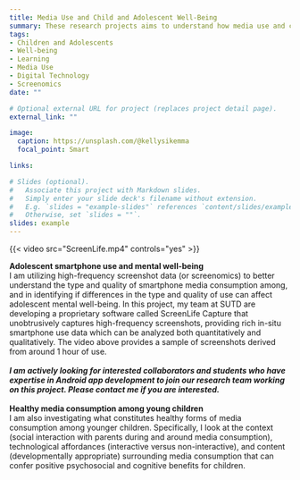 ```yaml
---
title: Media Use and Child and Adolescent Well-Being
summary: These research projects aims to understand how media use and consumption affect children and adolescents' psychosocial health.
tags:
- Children and Adolescents
- Well-being
- Learning
- Media Use
- Digital Technology
- Screenomics
date: ""

# Optional external URL for project (replaces project detail page).
external_link: ""

image:
  caption: https://unsplash.com/@kellysikemma
  focal_point: Smart

links:

# Slides (optional).
#   Associate this project with Markdown slides.
#   Simply enter your slide deck's filename without extension.
#   E.g. `slides = "example-slides"` references `content/slides/example-slides.md`.
#   Otherwise, set `slides = ""`.
slides: example
---
```


{{< video src="ScreenLife.mp4" controls="yes" >}}

**Adolescent smartphone use and mental well-being** <br/>
I am utilizing high-frequency screenshot data (or screenomics) to better understand the type and quality of smartphone media consumption among, and in identifying if differences in the type and quality of use can affect adolescent mental well-being. In this project, my team at SUTD are developing a proprietary software called ScreenLife Capture that unobtrusively captures high-frequency screenshots, providing rich in-situ smartphone use data which can be analyzed both quantitatively and qualitatively. The video above provides a sample of screenshots derived from around 1 hour of use. <br/><br/>
**_I am actively looking for interested collaborators and students who have expertise in Android app development to join our research team working on this project. Please contact me if you are interested._**
<br/><br/>
**Healthy media consumption among young children** <br/>
I am also investigating what constitutes healthy forms of media consumption among younger children. Specifically, I look at the context (social interaction with parents during and around media consumption), technological affordances (interactive versus non-interactive), and content (developmentally appropriate) surrounding media consumption that can confer positive psychosocial and cognitive benefits for children.
